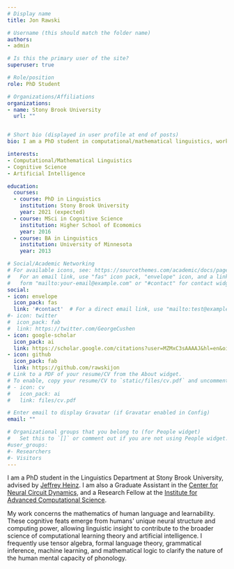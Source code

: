 ```yaml
---
# Display name
title: Jon Rawski

# Username (this should match the folder name)
authors:
- admin

# Is this the primary user of the site?
superuser: true

# Role/position
role: PhD Student

# Organizations/Affiliations
organizations:
- name: Stony Brook University
  url: ""


# Short bio (displayed in user profile at end of posts)
bio: I am a PhD student in computational/mathematical linguistics, working at the interface of linguistics, cognitive science, and algorithmic learning theory.

interests:
- Computational/Mathematical Linguistics
- Cognitive Science
- Artificial Intelligence

education:
  courses:
  - course: PhD in Linguistics
    institution: Stony Brook University
    year: 2021 (expected)
  - course: MSci in Cognitive Science
    institution: Higher School of Ecomomics
    year: 2016
  - course: BA in Linguistics
    institution: University of Minnesota
    year: 2013

# Social/Academic Networking
# For available icons, see: https://sourcethemes.com/academic/docs/page-builder/#icons
#   For an email link, use "fas" icon pack, "envelope" icon, and a link in the
#   form "mailto:your-email@example.com" or "#contact" for contact widget.
social:
- icon: envelope
  icon_pack: fas
  link: '#contact'  # For a direct email link, use "mailto:test@example.org".
#- icon: twitter
#  icon_pack: fab
#  link: https://twitter.com/GeorgeCushen
- icon: google-scholar
  icon_pack: ai
  link: https://scholar.google.com/citations?user=MZMxC3sAAAAJ&hl=en&oi=ao
- icon: github
  icon_pack: fab
  link: https://github.com/rawskijon
# Link to a PDF of your resume/CV from the About widget.
# To enable, copy your resume/CV to `static/files/cv.pdf` and uncomment the lines below.
# - icon: cv
#   icon_pack: ai
#   link: files/cv.pdf

# Enter email to display Gravatar (if Gravatar enabled in Config)
email: ""

# Organizational groups that you belong to (for People widget)
#   Set this to `[]` or comment out if you are not using People widget.
#user_groups:
#- Researchers
#- Visitors
---
```


I am a PhD student in the Linguistics Department at Stony Brook University, advised by <a href="http://jeffreyheinz.net/">Jeffrey Heinz</a>. I am also a Graduate Assistant in the <a href="https://www.stonybrook.edu/cncd/">Center for Neural Circuit Dynamics</a>, and a Research Fellow at the <a href="https://iacs.stonybrook.edu/">Institute for Advanced Computational Science</a>.

My work concerns the mathematics of human language and learnability. These cognitive feats emerge from humans' unique neural structure and computing power, allowing linguistic insight to contribute to the broader science of computational learning theory and artificial intelligence. I frequently use tensor algebra, formal language theory, grammatical inference, machine learning, and mathematical logic to clarify the nature of the human mental capacity of phonology.
